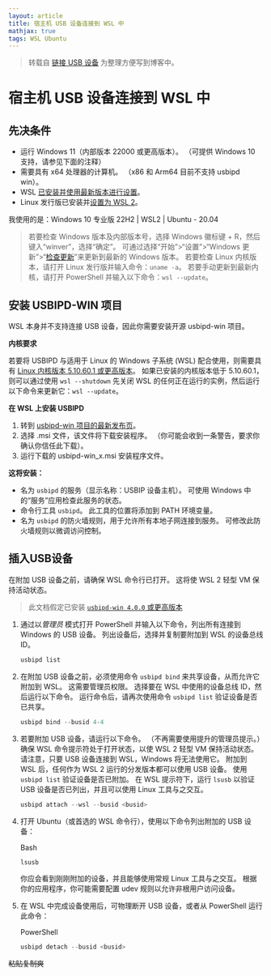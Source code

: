 ```yaml
---
layout: article
title: 宿主机 USB 设备连接到 WSL 中 
mathjax: true
tags: WSL Ubuntu
---
```


> 转载自 [链接 USB 设备](https://learn.microsoft.com/zh-cn/windows/wsl/connect-usb) 为整理方便写到博客中。

# 宿主机 USB 设备连接到 WSL 中 

## 先决条件

- 运行 Windows 11（内部版本 22000 或更高版本）。 （可提供 Windows 10 支持，请参见下面的注释）
- 需要具有 x64 处理器的计算机。 （x86 和 Arm64 目前不支持 usbipd win）。
- WSL [已安装并使用最新版本进行设置](https://learn.microsoft.com/zh-cn/windows/wsl/install)。
- Linux 发行版已安装并[设置为 WSL 2](https://learn.microsoft.com/zh-cn/windows/wsl/basic-commands#set-wsl-version-to-1-or-2)。

我使用的是：Windows 10 专业版 22H2 | WSL2 | Ubuntu - 20.04

> 若要检查 Windows 版本及内部版本号，选择 Windows 徽标键 + R，然后键入“winver”，选择“确定”。 可通过选择“开始”>“设置”>“Windows 更新”>“[检查更新](ms-settings:windowsupdate)”来更新到最新的 Windows 版本。 若要检查 Linux 内核版本，请打开 Linux 发行版并输入命令：`uname -a`。 若要手动更新到最新内核，请打开 PowerShell 并输入以下命令：`wsl --update`。

## 安装 USBIPD-WIN 项目

WSL 本身并不支持连接 USB 设备，因此你需要安装开源 usbipd-win 项目。

**内核要求**

若要将 USBIPD 与适用于 Linux 的 Windows 子系统 (WSL) 配合使用，则需要具有 [Linux 内核版本 5.10.60.1 或更高版本](https://github.com/dorssel/usbipd-win/wiki/WSL-support/6befeedd4c8e2a49468e4b03532c9a20478f8677)。 如果已安装的内核版本低于 5.10.60.1，则可以通过使用 `wsl --shutdown` 先关闭 WSL 的任何正在运行的实例，然后运行以下命令来更新它：`wsl --update`。

**在 WSL 上安装 USBIPD**

1. 转到 [usbipd-win 项目的最新发布页](https://github.com/dorssel/usbipd-win/releases)。
2. 选择 .msi 文件，该文件将下载安装程序。 （你可能会收到一条警告，要求你确认你信任此下载）。
3. 运行下载的 usbipd-win_x.msi 安装程序文件。

**这将安装：**

- 名为 `usbipd` 的服务（显示名称：USBIP 设备主机）。 可使用 Windows 中的“服务”应用检查此服务的状态。
- 命令行工具 `usbipd`。 此工具的位置将添加到 PATH 环境变量。
- 名为 `usbipd` 的防火墙规则，用于允许所有本地子网连接到服务。 可修改此防火墙规则以微调访问控制。

## 插入USB设备

在附加 USB 设备之前，请确保 WSL 命令行已打开。 这将使 WSL 2 轻型 VM 保持活动状态。

> 此文档假定已安装 [`usbipd-win 4.0.0` 或更高版本](https://github.com/dorssel/usbipd-win/releases/latest)

1. 通过以*管理员* 模式打开 PowerShell 并输入以下命令，列出所有连接到 Windows 的 USB 设备。 列出设备后，选择并复制要附加到 WSL 的设备总线 ID。

   ```powershell
   usbipd list
   ```

2. 在附加 USB 设备之前，必须使用命令 `usbipd bind` 来共享设备，从而允许它附加到 WSL。 这需要管理员权限。 选择要在 WSL 中使用的设备总线 ID，然后运行以下命令。 运行命令后，请再次使用命令 `usbipd list` 验证设备是否已共享。

   ```powershell
   usbipd bind --busid 4-4
   ```

3. 若要附加 USB 设备，请运行以下命令。 （不再需要使用提升的管理员提示。）确保 WSL 命令提示符处于打开状态，以使 WSL 2 轻型 VM 保持活动状态。 请注意，只要 USB 设备连接到 WSL，Windows 将无法使用它。 附加到 WSL 后，任何作为 WSL 2 运行的分发版本都可以使用 USB 设备。 使用 `usbipd list` 验证设备是否已附加。 在 WSL 提示符下，运行 `lsusb` 以验证 USB 设备是否已列出，并且可以使用 Linux 工具与之交互。

   ```powershell
   usbipd attach --wsl --busid <busid>
   ```

4. 打开 Ubuntu（或首选的 WSL 命令行），使用以下命令列出附加的 USB 设备：

   Bash

   ```bash
   lsusb
   ```

   你应会看到刚刚附加的设备，并且能够使用常规 Linux 工具与之交互。 根据你的应用程序，你可能需要配置 udev 规则以允许非根用户访问设备。

5. 在 WSL 中完成设备使用后，可物理断开 USB 设备，或者从 PowerShell 运行此命令：

   PowerShell

   ```powershell
   usbipd detach --busid <busid>
   ```

~~粘贴复制爽~~